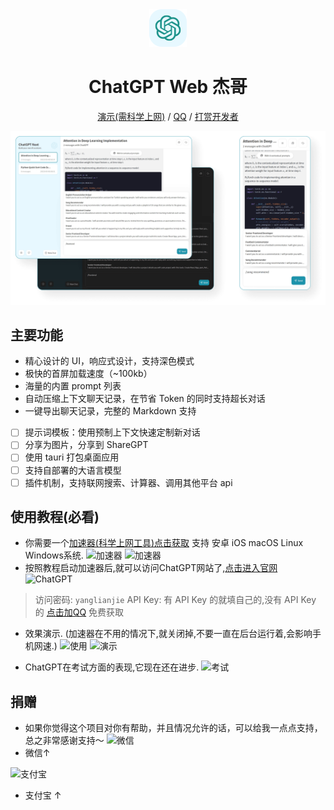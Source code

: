 <div align="center">
<img src="./docs/images/icon.svg" alt="预览"/>

<h1 align="center">ChatGPT Web 杰哥</h1>


[演示(需科学上网)](https://chat-gpt-jiege.vercel.app/) / [QQ](https://qm.qq.com/cgi-bin/qm/qr?k=T1J3Re6JGx4pVLLSQqRJp0lxKR2eDMC2&noverify=0&personal_qrcode_source=4) / [打赏开发者](https://i.postimg.cc/0jr9LVR4/20230421125345.jpg)


![主界面](./docs/images/cover.png)

</div>

## 主要功能

- 精心设计的 UI，响应式设计，支持深色模式
- 极快的首屏加载速度（~100kb）
- 海量的内置 prompt 列表
- 自动压缩上下文聊天记录，在节省 Token 的同时支持超长对话
- 一键导出聊天记录，完整的 Markdown 支持
- [ ] 提示词模板：使用预制上下文快速定制新对话
- [ ] 分享为图片，分享到 ShareGPT
- [ ] 使用 tauri 打包桌面应用
- [ ] 支持自部署的大语言模型
- [ ] 插件机制，支持联网搜索、计算器、调用其他平台 api

## 使用教程(必看)

- 你需要一个[加速器(科学上网工具)点击获取](https://knmvc.com/s/hqsc11) 支持 安卓 iOS macOS Linux Windows系统.
![加速器](https://pic2.imgdb.cn/item/64471e470d2dde57774519fb.png)
![加速器](https://pic2.imgdb.cn/item/644731210d2dde577758bd8c.png)
- 按照教程启动加速器后,就可以访问ChatGPT网站了,[点击进入官网](https://chat-gpt-next-web.vercel.app/)
![ChatGPT](https://pic2.imgdb.cn/item/64471fb10d2dde57774684ce.png)
> 访问密码: `yanglianjie`
> API Key: 有 API Key 的就填自己的,没有 API Key 的 [点击加QQ](https://qm.qq.com/cgi-bin/qm/qr?k=T1J3Re6JGx4pVLLSQqRJp0lxKR2eDMC2&noverify=0&personal_qrcode_source=4) 免费获取

- 效果演示. (加速器在不用的情况下,就关闭掉,不要一直在后台运行着,会影响手机网速.)
![使用](https://pic2.imgdb.cn/item/6447215a0d2dde5777495a63.png)
![演示](https://pic2.imgdb.cn/item/644722c30d2dde57774a9fbd.png)

- ChatGPT在考试方面的表现,它现在还在进步.
![考试](https://pic2.imgdb.cn/item/64472b620d2dde577751646d.png)

## 捐赠

- 如果你觉得这个项目对你有帮助，并且情况允许的话，可以给我一点点支持，总之非常感谢支持～
![微信](https://i.postimg.cc/0jr9LVR4/20230421125345.jpg)
- 微信↑

![支付宝](https://i.postimg.cc/MZBRmtMf/zfb.jpg)
- 支付宝 ↑
